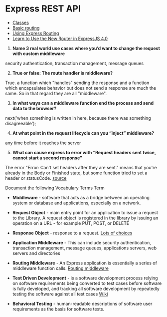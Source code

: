 # Express REST API

- [Classes](https://developer.mozilla.org/en-US/docs/Web/JavaScript/Reference/Classes)
- [Basic routing](https://expressjs.com/en/starter/basic-routing.html)
- [Using Express Routing](https://expressjs.com/en/guide/routing.html)
- [Learn to Use the New Router in ExpressJS 4.0](https://scotch.io/tutorials/learn-to-use-the-new-router-in-expressjs-4)

1. **Name 3 real world use cases where you’d want to change the request with custom middleware**

security authentication, transaction management, message queues

2. **True or false: The route handler is middleware?**  

True. a function which "handles" sending the response and a function which encapsulates behavior but does not send a response are much the same. So in that regard they are all "middleware".

3. **In what ways can a middleware function end the process and send data to the browser?**

next('when something is written in here, because there was something disagreeable');

4. **At what point in the request lifecycle can you “inject” middleware?**

any time before it reaches the server

5. **What can cause express to error with “Request headers sent twice, cannot start a second response”**

The error "Error: Can't set headers after they are sent." means that you're already in the Body or Finished state, but some function tried to set a header or statusCode. [source](https://stackoverflow.com/questions/7042340/error-cant-set-headers-after-they-are-sent-to-the-client)

Document the following Vocabulary Terms
Term

- **Middleware** - software that acts as a bridge between an operating system or database and applications, especially on a network.

- **Request Object** - main entry point for an application to issue a request to the Library. A request object is registered in the library by issuing an operation on a URL - for example PUT, POST, or DELETE

- **Response Object** - response to a request. [Lots of choices](https://developer.mozilla.org/en-US/docs/Web/API/Response)

- **Application Middleware** - This can include security authentication, transaction management, message queues, applications servers, web servers and directories

- **Routing Middleware** - An Express application is essentially a series of middleware function calls. [Routing middleware](https://expressjs.com/en/guide/using-middleware.html)

- **Test Driven Development** - is a software development process relying on software requirements being converted to test cases before software is fully developed, and tracking all software development by repeatedly testing the software against all test cases [Wiki](https://en.wikipedia.org/wiki/Test-driven_development)

- **Behavioral Testing** - human-readable descriptions of software user requirements as the basis for software tests.
